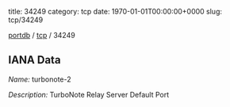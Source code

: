 title: 34249
category: tcp
date: 1970-01-01T00:00:00+0000
slug: tcp/34249

[portdb](/) / [tcp](/category/tcp.html) / 34249


## IANA Data

_Name:_ turbonote-2

_Description:_ TurboNote Relay Server Default Port


